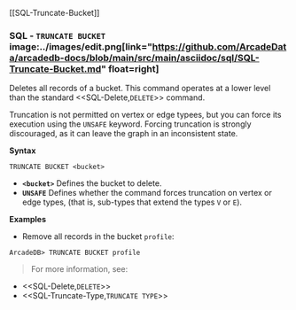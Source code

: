 [[SQL-Truncate-Bucket]]
### SQL - `TRUNCATE BUCKET` image:../images/edit.png[link="https://github.com/ArcadeData/arcadedb-docs/blob/main/src/main/asciidoc/sql/SQL-Truncate-Bucket.md" float=right]

Deletes all records of a bucket.  This command operates at a lower level than the standard <<SQL-Delete,`DELETE`>> command.

Truncation is not permitted on vertex or edge typees, but you can force its execution using the `UNSAFE` keyword.  Forcing truncation is strongly discouraged, as it can leave the graph in an inconsistent state.

**Syntax**

```
TRUNCATE BUCKET <bucket>
```

- **`<bucket>`** Defines the bucket to delete.
- **`UNSAFE`** Defines whether the command forces truncation on vertex or edge types, (that is, sub-types that extend the types `V` or `E`).

**Examples**

- Remove all records in the bucket `profile`:

```
ArcadeDB> TRUNCATE BUCKET profile
```

>For more information, see:

- <<SQL-Delete,`DELETE`>>
- <<SQL-Truncate-Type,`TRUNCATE TYPE`>>
